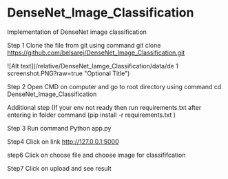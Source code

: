 # DenseNet_Image_Classification
Implementation of DenseNet image classification

Step 1 Clone the file from git using command git clone https://github.com/belsarej/DenseNet_Image_Classification.git

![Alt text](/relative/DenseNet_Iamge_Classification/data/de 1 screenshot.PNG?raw=true "Optional Title")

Step 2 Open CMD on computer and go to root directory using command cd DenseNet_Image_Classification

Additional step (If your env not ready then run requirements.txt after entering in folder command (pip install -r requirements.txt )

Step 3 Run command Python app.py

Step4 Click on link http://127.0.0.1:5000

step6  Click on choose file and choose image for classififcation

Step7  Click on upload and see result 
